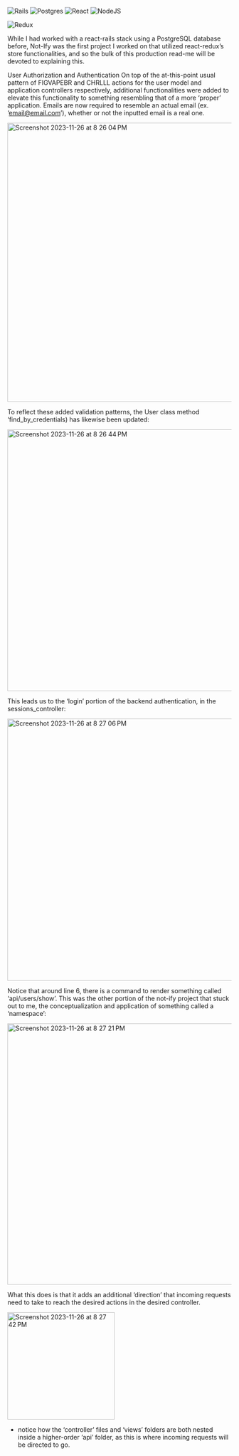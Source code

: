 ![Rails](https://img.shields.io/badge/rails-%23CC0000.svg?style=for-the-badge&logo=ruby-on-rails&logoColor=white)
![Postgres](https://img.shields.io/badge/postgres-%23316192.svg?style=for-the-badge&logo=postgresql&logoColor=white)
![React](https://img.shields.io/badge/react-%2320232a.svg?style=for-the-badge&logo=react&logoColor=%2361DAFB)
![NodeJS](https://img.shields.io/badge/node.js-6DA55F?style=for-the-badge&logo=node.js&logoColor=white)


![Redux](https://img.shields.io/badge/redux-%23593d88.svg?style=for-the-badge&logo=redux&logoColor=white)



While I had worked with a react-rails stack using a PostgreSQL database before, Not-Ify was the first project I worked on that utilized react-redux’s store functionalities, and so the bulk of this production read-me will be devoted to explaining this.

User Authorization and Authentication
	On top of the at-this-point usual pattern of FIGVAPEBR and CHRLLL actions for the user model and application controllers respectively, additional functionalities were added to elevate this functionality to something resembling that of a more ‘proper’ application. Emails are now required to resemble an actual email (ex. ‘email@email.com’), whether or not the inputted email is a real one.
 
 <img width="627" alt="Screenshot 2023-11-26 at 8 26 04 PM" src="https://github.com/DispicableLee/not-ify/assets/67909854/247ceb67-caaf-42a9-910a-1aa2f1453699">


To reflect these added validation patterns, the User class method ‘find_by_credentials) has likewise been updated:

<img width="588" alt="Screenshot 2023-11-26 at 8 26 44 PM" src="https://github.com/DispicableLee/not-ify/assets/67909854/3cf0762e-381d-4a05-bb38-f837feff08b9">

This leads us to the ‘login’ portion of the backend authentication, in the sessions_controller:

<img width="589" alt="Screenshot 2023-11-26 at 8 27 06 PM" src="https://github.com/DispicableLee/not-ify/assets/67909854/b1b2eef6-1b0b-4277-aca6-1a2271299758">


Notice that around line 6, there is a command to render something called ‘api/users/show’. This was the other portion of the not-ify project that stuck out to me, the conceptualization and application of something called a ‘namespace’:

<img width="587" alt="Screenshot 2023-11-26 at 8 27 21 PM" src="https://github.com/DispicableLee/not-ify/assets/67909854/9c588554-0a73-4b18-b8a5-111d4ddee5fc">


What this does is that it adds an additional ‘direction’ that incoming requests need to take to reach the desired actions in the desired controller.

<img width="241" alt="Screenshot 2023-11-26 at 8 27 42 PM" src="https://github.com/DispicableLee/not-ify/assets/67909854/864018f9-e3ac-404d-9d59-136eb2e587d2">

 - notice how the ‘controller’ files and ‘views’ folders are both nested inside a higher-order ‘api’ folder, as this is where incoming requests will be directed to go.

	




